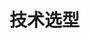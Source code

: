 


# 技术选型  


<!-- 
JAVA最流行的技术选型分类整理
https://mp.weixin.qq.com/s?__biz=MzU3MDc3OTI1NA==&mid=2247484450&idx=1&sn=84ab8e5993d6420f5803a60a6acfc662&chksm=fceb773bcb9cfe2d98054fa1a4027bca0c7aab7cc03b8d83232e65d9fcc3bfb1bef24a5dbf06&mpshare=1&scene=1&srcid=&key=ecc4386bb884a7b116afb466dcee679c60386e86e2d731278b49f146b1f212a8202d50bbc59bc9b489f51d72fc313b29981fb8dc8620bee4c457fae60cca6d2d84683d96fa4341bb188de51bf123ba09&ascene=1&uin=MTE1MTYxNzY2MQ%3D%3D&devicetype=Windows+10&version=62060834&lang=zh_CN&pass_ticket=Ww08cNLFq2Tx6SclxAKK9V8MKdSQ%2FjOxsd5miqdgPVgqFaEQSk873LeosYBokZIJ

-->

